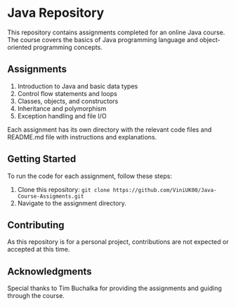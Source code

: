 # Java Repository

This repository contains assignments completed for an online Java course. The course covers the basics of Java programming language and object-oriented programming concepts.

## Assignments

1. Introduction to Java and basic data types
2. Control flow statements and loops
3. Classes, objects, and constructors
4. Inheritance and polymorphism
5. Exception handling and file I/O

Each assignment has its own directory with the relevant code files and README.md file with instructions and explanations.

## Getting Started

To run the code for each assignment, follow these steps:

1. Clone this repository: `git clone https://github.com/ViniUK00/Java-Course-Assigments.git`
2. Navigate to the assignment directory.

## Contributing

As this repository is for a personal project, contributions are not expected or accepted at this time.

## Acknowledgments

Special thanks to Tim Buchalka for providing the assignments and guiding through the course.
